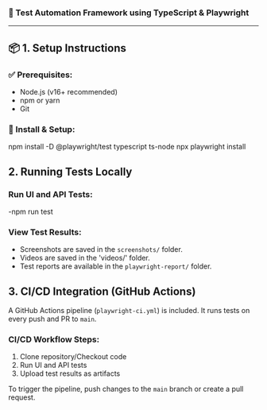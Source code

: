 ### 🧪 Test Automation Framework using **TypeScript** & **Playwright**

---

## 📦 1. Setup Instructions

### ✅ Prerequisites:
- Node.js (v16+ recommended)
- npm or yarn
- Git

### 🚀 Install & Setup:

npm install -D @playwright/test typescript ts-node
npx playwright install

## 2. Running Tests Locally
### Run UI and API Tests:

-npm run test


### View Test Results:
- Screenshots are saved in the `screenshots/` folder.
- Videos are saved in the 'videos/' folder.
- Test reports are available in the `playwright-report/` folder.


## 3. CI/CD Integration (GitHub Actions)

A GitHub Actions pipeline (`playwright-ci.yml`) is included. It runs tests on every push and PR to `main`.

### CI/CD Workflow Steps:
1. Clone repository/Checkout code
2. Run UI and API tests
3. Upload test results as artifacts

To trigger the pipeline, push changes to the `main` branch or create a pull request.

